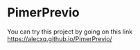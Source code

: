 # PimerPrevio

You can try  this project by going on this link https://alecxq.github.io/PimerPrevio/
